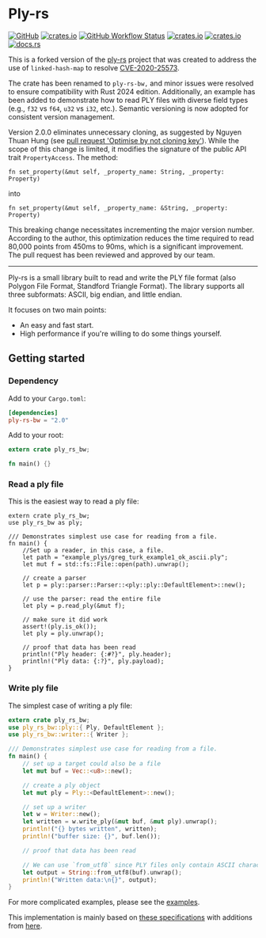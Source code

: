# Ply-rs
[![GitHub](https://img.shields.io/badge/GitHub-777777)](https://github.com/bourumir-wyngs/ply-rs)
[![crates.io](https://img.shields.io/crates/v/ply-rs_bw.svg)](https://crates.io/crates/ply-rs-bw)
[![GitHub Workflow Status](https://img.shields.io/github/actions/workflow/status/bourumir-wyngs/ply-rs/rust.yml)](https://github.com/bourumir-wyngs/ply-rs/actions)
[![crates.io](https://img.shields.io/crates/l/ply-rs-bw.svg)](https://crates.io/crates/ply-rs-bw)
[![crates.io](https://img.shields.io/crates/d/ply-rs-bw.svg)](https://crates.io/crates/ply-rs-bw)
[![docs.rs](https://docs.rs/ply-rs-bw/badge.svg)](https://docs.rs/ply-rs-bw)

This is a forked version of the [ply-rs](https://github.com/Fluci/ply-rs) project that was created to address the use of `linked-hash-map` to resolve [CVE-2020-25573](https://nvd.nist.gov/vuln/detail/CVE-2020-25573). 

The crate has been renamed to `ply-rs-bw,` and minor issues were resolved to ensure compatibility with Rust 2024
edition. Additionally, an example has been added to demonstrate how to read PLY files with diverse field types
(e.g., `f32` vs `f64`, `u32` vs `i32`, etc.). Semantic versioning is now adopted for consistent version management.

Version 2.0.0 eliminates unnecessary cloning, as suggested by Nguyen Thuan Hung (see [pull request 'Optimise by not cloning key'](https://github.com/Fluci/ply-rs/pull/21/files)). While the scope of this change is limited, it modifies the signature of the public API trait `PropertyAccess`. The method:

`fn set_property(&mut self, _property_name: String, _property: Property)`

into

`fn set_property(&mut self, _property_name: &String, _property: Property)`

This breaking change necessitates incrementing the major version number. According to the author, this optimization reduces the time required to read 80,000 points from 450ms to 90ms, which is a significant improvement. The pull request has been reviewed and approved by our team.

***

Ply-rs is a small library built to read and write the PLY file format (also Polygon File Format, Standford Triangle Format). The library supports all three subformats: ASCII, big endian, and little endian.

It focuses on two main points:

- An easy and fast start.
- High performance if you're willing to do some things yourself.

## Getting started

### Dependency

Add to your `Cargo.toml`:

```toml
[dependencies]
ply-rs-bw = "2.0"
```

Add to your root:

```rust
extern crate ply_rs_bw;

fn main() {}
```

### Read a ply file

This is the easiest way to read a ply file:

```rust,no_run
extern crate ply_rs_bw;
use ply_rs_bw as ply;

/// Demonstrates simplest use case for reading from a file.
fn main() {
    //Set up a reader, in this case, a file.
    let path = "example_plys/greg_turk_example1_ok_ascii.ply";
    let mut f = std::fs::File::open(path).unwrap();

    // create a parser
    let p = ply::parser::Parser::<ply::ply::DefaultElement>::new();

    // use the parser: read the entire file
    let ply = p.read_ply(&mut f);

    // make sure it did work
    assert!(ply.is_ok());
    let ply = ply.unwrap();

    // proof that data has been read
    println!("Ply header: {:#?}", ply.header);
    println!("Ply data: {:?}", ply.payload);
}

```

### Write ply file

The simplest case of writing a ply file:

```rust
extern crate ply_rs_bw;
use ply_rs_bw::ply::{ Ply, DefaultElement };
use ply_rs_bw::writer::{ Writer };

/// Demonstrates simplest use case for reading from a file.
fn main() {
    // set up a target could also be a file
    let mut buf = Vec::<u8>::new();

    // create a ply object
    let mut ply = Ply::<DefaultElement>::new();

    // set up a writer
    let w = Writer::new();
    let written = w.write_ply(&mut buf, &mut ply).unwrap();
    println!("{} bytes written", written);
    println!("buffer size: {}", buf.len());

    // proof that data has been read

    // We can use `from_utf8` since PLY files only contain ASCII characters
    let output = String::from_utf8(buf).unwrap();
    println!("Written data:\n{}", output);
}
```

For more complicated examples, please see the [examples](examples/).

This implementation is mainly based on [these specifications](http://paulbourke.net/dataformats/ply/) with additions from [here](https://people.sc.fsu.edu/%7Ejburkardt/data/ply/ply.txt).
